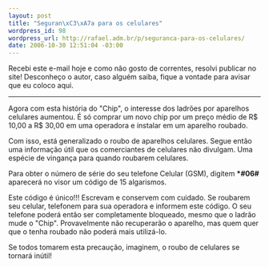 ```yaml
--- 
layout: post
title: "Seguran\xC3\xA7a para os celulares"
wordpress_id: 98
wordpress_url: http://rafael.adm.br/p/seguranca-para-os-celulares/
date: 2006-10-30 12:51:04 -03:00
---
```

Recebi este e-mail hoje e como não gosto de correntes, resolvi publicar no site! Desconheço o autor, caso alguém saiba, fique a vontade para avisar que eu coloco aqui.

***

Agora com esta história do "Chip", o interesse dos ladrões por aparelhos celulares aumentou. É só comprar um novo chip por um preço médio de R$ 10,00 a R$ 30,00 em uma operadora e instalar em um aparelho roubado.

Com isso, está generalizado o roubo de aparelhos celulares. Segue então uma informação útil que os comerciantes de celulares não divulgam. Uma espécie de vingança para quando roubarem celulares.

Para obter o número de série do seu telefone Celular (GSM), digitem <strong>*#06#</strong> aparecerá no visor um código de 15 algarismos.

Este código é único!!! Escrevam e conservem com cuidado. Se roubarem seu celular, telefonem para sua operadora e informem este código. O seu telefone poderá então ser completamente bloqueado, mesmo que o ladrão mude o "Chip". Provavelmente não recuperarão o aparelho, mas quem quer que o tenha roubado não poderá mais utilizá-lo.

Se todos tomarem esta precaução, imaginem, o roubo de celulares se tornará inútil!
